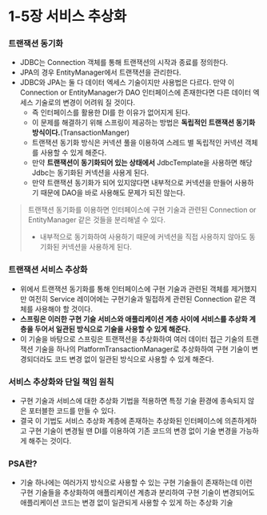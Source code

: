 # 1-5장 서비스 추상화

### 트랜잭션 동기화
- JDBC는 Connection 객체를 통해 트랜잭션의 시작과 종료를 정의한다.
- JPA의 경우 EntityManager에서 트랜잭션을 관리한다.
- JDBC와 JPA는 둘 다 데이터 엑세스 기술이지만 사용법은 다르다. 만약 이 Connection or EntityManager가 DAO 인터페이스에 존재한다면 다른 데이터 엑세스 기술로의 변경이 어려워 질 것이다.
    - 즉 인터페이스를 활용한 DI를 한 이유가 없어지게 된다.
    - 이 문제를 해결하기 위해 스프링이 제공하는 방법은 **독립적인 트랜잭션 동기화 방식이다.**(TransactionManger)
    - 트랜잭션 동기화 방식은 커넥션 풀을 이용하여 스레드 별 독립적인 커넥션 객체를 사용할 수 있게 해준다.
    - 만약 **트랜잭션이 동기화되어 있는 상태에서** JdbcTemplate을 사용하면 해당 Jdbc는 동기화된 커넥션을 사용게 된다.
    - 만약 트랜잭션 동기화가 되어 있지않다면 내부적으로 커넥션을 만들어 사용하기 때문에 DAO을 바로 사용해도 문제가 되진 않는다.
    
> 트랜잭션 동기화를 이용하면 인터페이스에 구현 기술과 관련된 Connection or EntityManager 같은 것들을 분리해낼 수 있다.
> - 내부적으로 동기화하여 사용하기 때문에 커넥션을 직접 사용하지 않아도 동기화된 커넥션을 사용하게 된다. 


### 트랜잭션 서비스 추상화
- 위에서 트랜잭션 동기화를 통해 인터페이스에 구현 기술과 관련된 객체를 제거했지만 여전히 Service 레이어에는 구현기술과 밀접하게 관련된 Connection 같은 객체를 사용해야 할 것이다.
- **스프링은 이러한 구현 기술 서비스와 애플리케이션 계층 사이에 서비스를 추상화 계층을 두어서 일관된 방식으로 기술을 사용할 수 있게 해준다.**
- 이 기술을 바탕으로 스프링은 트랜잭션을 추상화하여 여러 데이터 접근 기술의 트랜잭션 기술을 하나의 PlatformTransactionManager로 추상화하여 구현 기술이 변경되더라도 코드 변경 없이 일관된 방식으로 사용할 수 있게 해준다.
  
### 서비스 추상화와 단일 책임 원칙
- 구현 기술과 서비스에 대한 추상화 기법을 적용하면 특정 기술 환경에 종속되지 않은 포터블한 코드를 만들 수 있다.
- 결국 이 기법도 서비스 추상화 계층에 존재하는 추상화된 인터페이스에 의존하게하고 구현 기술이 변경될 땐 DI를 이용하여 기존 코드의 변경 없이 기술 변경을 가능하게 해주는 것이다.


### PSA란?
- 기술 하나에는 여러가지 방식으로 사용할 수 있는 구현 기술들이 존재하는데 이런 구현 기술들을 추상화하여 애플리케이션 계층과 분리하여 구현 기술이 변경되어도 애플리케이션 코드는 변경 없이 일관되게 사용할 수 있게 하는 추상화 기술
 
